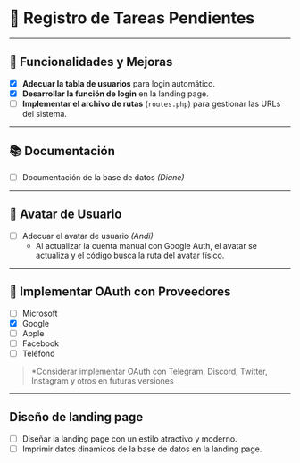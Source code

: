 # 📝 Registro de Tareas Pendientes

---

## 🔧 Funcionalidades y Mejoras

- [x] **Adecuar la tabla de usuarios** para login automático.
- [x] **Desarrollar la función de login** en la landing page.
- [ ] **Implementar el archivo de rutas** (`routes.php`) para gestionar las URLs del sistema.

---

## 📚 Documentación

- [ ] Documentación de la base de datos _(Diane)_

---

## 👤 Avatar de Usuario

- [ ] Adecuar el avatar de usuario _(Andi)_
  - Al actualizar la cuenta manual con Google Auth, el avatar se actualiza y el código busca la ruta del avatar físico.

---

## 🔗 Implementar OAuth con Proveedores

- [ ] Microsoft
- [x] Google
- [ ] Apple
- [ ] Facebook
- [ ] Teléfono

> \*Considerar implementar OAuth con Telegram, Discord, Twitter, Instagram y otros en futuras versiones

---

## Diseño de landing page

- [ ] Diseñar la landing page con un estilo atractivo y moderno.
- [ ] Imprimir datos dinamicos de la base de datos en la landing page.